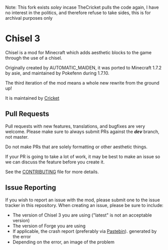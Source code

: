 Note: This fork exists *soley* incase TheCricket pulls the code again, I have no interest in the politics, and therefore refuse to take sides, this is for archival purposes only

Chisel 3
=======
Chisel is a mod for Minecraft which adds aesthetic blocks to the game through the use of a chisel.  

Originally created by
AUTOMATIC_MAIDEN, it was ported to Minecraft 1.7.2 by asie, and maintained by Pokefenn during 1.7.10.

The third iteration of the mod means a whole new rewrite from the ground up!

It is maintained by [Cricket](github.com/TheCricket)

Pull Requests
---------------

Pull requests with new features, translations, and bugfixes are very welcome. Please make sure to always submit PRs against the ***dev*** branch, not master.

Do not make PRs that are solely formatting or other aesthetic things.

If your PR is going to take a lot of work, it may be best to make an issue so we can discuss the feature before you create it.

See the [CONTRIBUTING](CONTRIBUTING.md) file for more details.

Issue Reporting
----------------
If you wish to report an issue with the mod, please submit one to the issue tracker in this repository.  When creating an
issue, please be sure to include:

- The version of Chisel 3 you are using ("latest" is not an acceptable version)
- The version of Forge you are using
- If applicable, the crash report (preferably via [Pastebin](http://pastebin.com/)). generated by the error
- Depending on the error, an image of the problem
